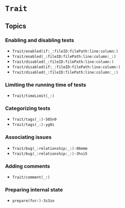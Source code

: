 # ``Trait``

## Topics

### Enabling and disabling tests

- ``Trait/enabled(if:_:fileID:filePath:line:column:)``
- ``Trait/enabled(_:fileID:filePath:line:column:_:)``
- ``Trait/disabled(_:fileID:filePath:line:column:)``
- ``Trait/disabled(if:_:fileID:filePath:line:column:)``
- ``Trait/disabled(_:fileID:filePath:line:column:_:)``

### Limiting the running time of tests

- ``Trait/timeLimit(_:)``
 
### Categorizing tests

- ``Trait/tags(_:)-505n9``
- ``Trait/tags(_:)-yg0i``

### Associating issues

- ``Trait/bug(_:relationship:_:)-86mmm``
- ``Trait/bug(_:relationship:_:)-3hsi5``

### Adding comments
- ``Trait/comment(_:)``

### Preparing internal state

- ``prepare(for:)-3s3zo``

